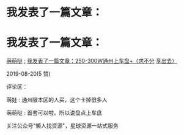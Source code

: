 # 我发表了一篇文章：

# 我发表了一篇文章：

[萌萌哒](https://articles.zsxq.com/id_whbx9w1hxnwe.html) [:](https://articles.zsxq.com/id_whbx9w1hxnwe.html) [我发表了一篇文章：](https://articles.zsxq.com/id_whbx9w1hxnwe.html)[250-300W](https://articles.zsxq.com/id_whbx9w1hxnwe.html)[通州上车盘](https://articles.zsxq.com/id_whbx9w1hxnwe.html)[+](https://articles.zsxq.com/id_whbx9w1hxnwe.html)[（求不分](https://articles.zsxq.com/id_whbx9w1hxnwe.html) [享出去）](https://articles.zsxq.com/id_whbx9w1hxnwe.html)

2019-08-20(5 赞)

评论区：

萌娃 : 通州限本区的人买，这个卡掉很多人

萌萌哒 : 首套可以啦。所以说盘点上车盘

关注公众号"懒人找资源"，星球资源一站式服务